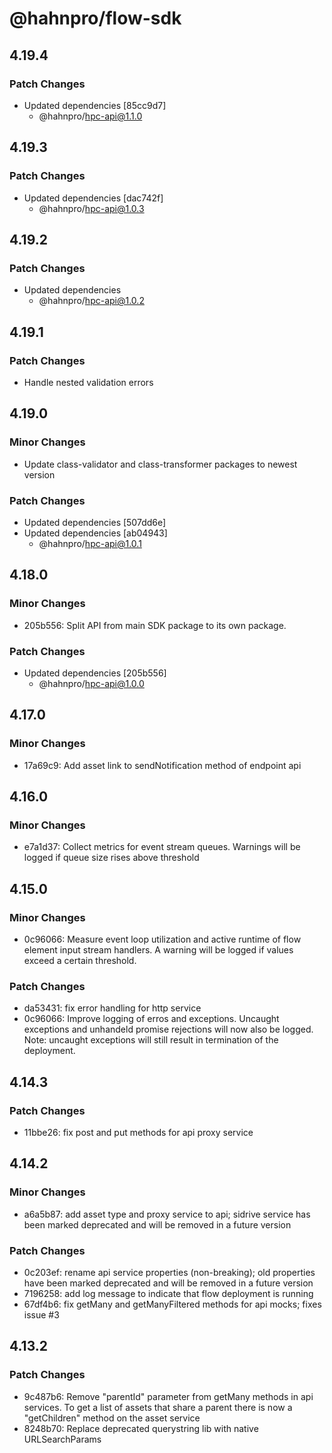 # @hahnpro/flow-sdk

## 4.19.4

### Patch Changes

- Updated dependencies [85cc9d7]
  - @hahnpro/hpc-api@1.1.0

## 4.19.3

### Patch Changes

- Updated dependencies [dac742f]
  - @hahnpro/hpc-api@1.0.3

## 4.19.2

### Patch Changes

- Updated dependencies
  - @hahnpro/hpc-api@1.0.2

## 4.19.1

### Patch Changes

- Handle nested validation errors

## 4.19.0

### Minor Changes

- Update class-validator and class-transformer packages to newest version

### Patch Changes

- Updated dependencies [507dd6e]
- Updated dependencies [ab04943]
  - @hahnpro/hpc-api@1.0.1

## 4.18.0

### Minor Changes

- 205b556: Split API from main SDK package to its own package.

### Patch Changes

- Updated dependencies [205b556]
  - @hahnpro/hpc-api@1.0.0

## 4.17.0

### Minor Changes

- 17a69c9: Add asset link to sendNotification method of endpoint api

## 4.16.0

### Minor Changes

- e7a1d37: Collect metrics for event stream queues. Warnings will be logged if queue size rises above threshold

## 4.15.0

### Minor Changes

- 0c96066: Measure event loop utilization and active runtime of flow element input stream handlers. A warning will be logged if values exceed a certain threshold.

### Patch Changes

- da53431: fix error handling for http service
- 0c96066: Improve logging of erros and exceptions. Uncaught exceptions and unhandeld promise rejections will now also be logged. Note: uncaught exceptions will still result in termination of the deployment.

## 4.14.3

### Patch Changes

- 11bbe26: fix post and put methods for api proxy service

## 4.14.2

### Minor Changes

- a6a5b87: add asset type and proxy service to api; sidrive service has been marked deprecated and will be removed in a future version

### Patch Changes

- 0c203ef: rename api service properties (non-breaking); old properties have been marked deprecated and will be removed in a future version
- 7196258: add log message to indicate that flow deployment is running
- 67df4b6: fix getMany and getManyFiltered methods for api mocks; fixes issue #3

## 4.13.2

### Patch Changes

- 9c487b6: Remove "parentId" parameter from getMany methods in api services. To get a list of assets that share a parent there is now a "getChildren" method on the asset service
- 8248b70: Replace deprecated querystring lib with native URLSearchParams
